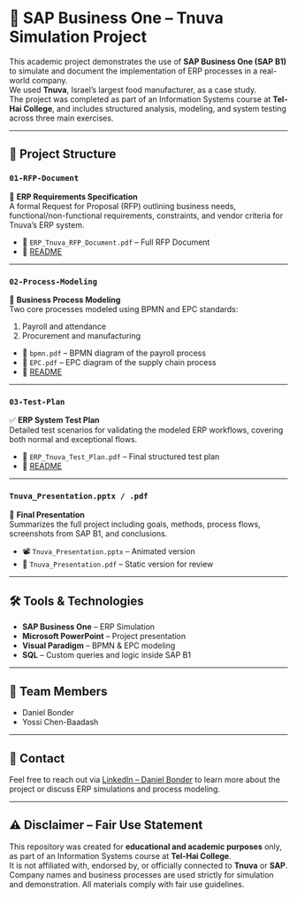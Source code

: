 # 🧠 SAP Business One – Tnuva Simulation Project

This academic project demonstrates the use of **SAP Business One (SAP B1)** to simulate and document the implementation of ERP processes in a real-world company.  
We used **Tnuva**, Israel’s largest food manufacturer, as a case study.  
The project was completed as part of an Information Systems course at **Tel-Hai College**, and includes structured analysis, modeling, and system testing across three main exercises.

---

## 📁 Project Structure

### `01-RFP-Document`
📝 **ERP Requirements Specification**  
A formal Request for Proposal (RFP) outlining business needs, functional/non-functional requirements, constraints, and vendor criteria for Tnuva’s ERP system.

- 📄 `ERP_Tnuva_RFP_Document.pdf` – Full RFP Document
- 📘 [README](./01-RFP-Document/README.md)

---

### `02-Process-Modeling`
🔄 **Business Process Modeling**  
Two core processes modeled using BPMN and EPC standards:
1. Payroll and attendance
2. Procurement and manufacturing

- 📄 `bpmn.pdf` – BPMN diagram of the payroll process  
- 📄 `EPC.pdf` – EPC diagram of the supply chain process  
- 📘 [README](./02-Process-Modeling/README.md)

---

### `03-Test-Plan`
✅ **ERP System Test Plan**  
Detailed test scenarios for validating the modeled ERP workflows, covering both normal and exceptional flows.

- 📄 `ERP_Tnuva_Test_Plan.pdf` – Final structured test plan  
- 📘 [README](./03-Test-Plan/README.md)

---

### `Tnuva_Presentation.pptx / .pdf`
🎥 **Final Presentation**  
Summarizes the full project including goals, methods, process flows, screenshots from SAP B1, and conclusions.

- 📽️ `Tnuva_Presentation.pptx` – Animated version  
- 📄 `Tnuva_Presentation.pdf` – Static version for review  

---

## 🛠️ Tools & Technologies

- **SAP Business One** – ERP Simulation
- **Microsoft PowerPoint** – Project presentation
- **Visual Paradigm** – BPMN & EPC modeling
- **SQL** – Custom queries and logic inside SAP B1

---

## 👥 Team Members

- Daniel Bonder  
- Yossi Chen-Baadash  

---

## 🔗 Contact

Feel free to reach out via [LinkedIn – Daniel Bonder](https://www.linkedin.com/in/daniel-bonder1/) to learn more about the project or discuss ERP simulations and process modeling.

---

## ⚠️ Disclaimer – Fair Use Statement

This repository was created for **educational and academic purposes** only, as part of an Information Systems course at **Tel-Hai College**.  
It is not affiliated with, endorsed by, or officially connected to **Tnuva** or **SAP**.  
Company names and business processes are used strictly for simulation and demonstration. All materials comply with fair use guidelines.

